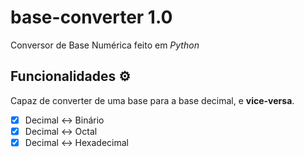# base-converter 1.0
 Conversor de Base Numérica feito em *Python*

 ## Funcionalidades ⚙️

 Capaz de converter de uma base para a base decimal, e **vice-versa**.

 - [x] Decimal ↔️ Binário
 - [x] Decimal ↔️ Octal
 - [x] Decimal ↔️ Hexadecimal
